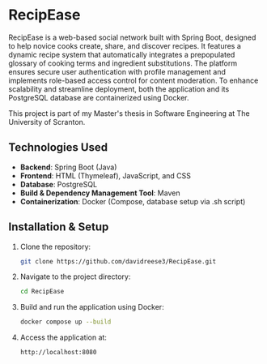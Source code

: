 # RecipEase

RecipEase is a web-based social network built with Spring Boot, designed to help novice cooks create, share, and discover recipes. 
It features a dynamic recipe system that automatically integrates a prepopulated glossary of cooking terms and ingredient substitutions. 
The platform ensures secure user authentication with profile management and implements role-based access control for content moderation. 
To enhance scalability and streamline deployment, both the application and its PostgreSQL database are containerized using Docker.

This project is part of my Master's thesis in Software Engineering at The University of Scranton.

## Technologies Used

- **Backend**: Spring Boot (Java)
- **Frontend**: HTML (Thymeleaf), JavaScript, and CSS
- **Database**: PostgreSQL
- **Build & Dependency Management Tool**: Maven
- **Containerization**: Docker (Compose, database setup via .sh script)

## Installation & Setup

1. Clone the repository:
   ```bash
   git clone https://github.com/davidreese3/RecipEase.git
   ```

2. Navigate to the project directory:
   ```bash
   cd RecipEase
   ```

3. Build and run the application using Docker:
   ```bash
   docker compose up --build
   ```

4. Access the application at:
   ```
   http://localhost:8080
   ```